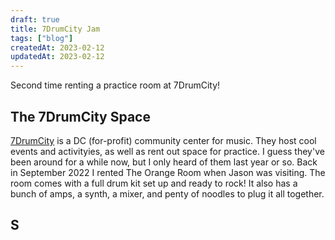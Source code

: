```yaml
---
draft: true
title: 7DrumCity Jam
tags: ["blog"]
createdAt: 2023-02-12
updatedAt: 2023-02-12
---
```


Second time renting a practice room at 7DrumCity!

## The 7DrumCity Space

[7DrumCity](https://www.7drumcity.com/) is a DC (for-profit) community center for music. They host cool events and activityies, as well as rent out space for practice. I guess they've been around for a while now, but I only heard of them last year or so. Back in September 2022 I rented The Orange Room when Jason was visiting. The room comes with a full drum kit set up and ready to rock! It also has a bunch of amps, a synth, a mixer, and penty of noodles to plug it all together.

## S
